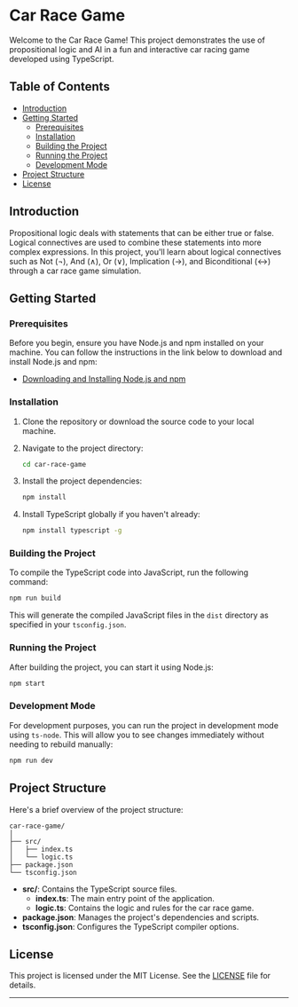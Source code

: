 # Car Race Game

Welcome to the Car Race Game! This project demonstrates the use of propositional logic and AI in a fun and interactive car racing game developed using TypeScript.

## Table of Contents

- [Introduction](#introduction)
- [Getting Started](#getting-started)
    - [Prerequisites](#prerequisites)
    - [Installation](#installation)
    - [Building the Project](#building-the-project)
    - [Running the Project](#running-the-project)
    - [Development Mode](#development-mode)
- [Project Structure](#project-structure)
- [License](#license)

## Introduction

Propositional logic deals with statements that can be either true or false. Logical connectives are used to combine these statements into more complex expressions. In this project, you'll learn about logical connectives such as Not (¬), And (∧), Or (∨), Implication (→), and Biconditional (↔) through a car race game simulation.

## Getting Started

### Prerequisites

Before you begin, ensure you have Node.js and npm installed on your machine. You can follow the instructions in the link below to download and install Node.js and npm:

- [Downloading and Installing Node.js and npm](https://docs.npmjs.com/downloading-and-installing-node-js-and-npm)

### Installation

1. Clone the repository or download the source code to your local machine.

2. Navigate to the project directory:

   ```bash
   cd car-race-game
   ```

3. Install the project dependencies:

   ```bash
   npm install
   ```

4. Install TypeScript globally if you haven't already:

   ```bash
   npm install typescript -g
   ```

### Building the Project

To compile the TypeScript code into JavaScript, run the following command:

```bash
npm run build
```

This will generate the compiled JavaScript files in the `dist` directory as specified in your `tsconfig.json`.

### Running the Project

After building the project, you can start it using Node.js:

```bash
npm start
```

### Development Mode

For development purposes, you can run the project in development mode using `ts-node`. This will allow you to see changes immediately without needing to rebuild manually:

```bash
npm run dev
```

## Project Structure

Here's a brief overview of the project structure:

```
car-race-game/
│
├── src/
│   ├── index.ts
│   └── logic.ts
├── package.json
└── tsconfig.json
```

- **src/**: Contains the TypeScript source files.
    - **index.ts**: The main entry point of the application.
    - **logic.ts**: Contains the logic and rules for the car race game.
- **package.json**: Manages the project's dependencies and scripts.
- **tsconfig.json**: Configures the TypeScript compiler options.

## License

This project is licensed under the MIT License. See the [LICENSE](LICENSE) file for details.

---
